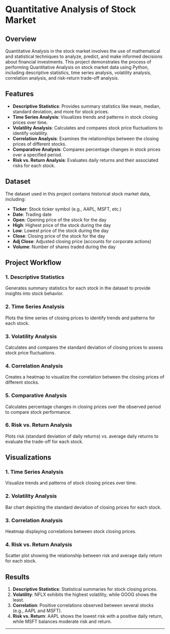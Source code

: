 # Quantitative Analysis of Stock Market

## Overview
Quantitative Analysis in the stock market involves the use of mathematical and statistical techniques to analyze, predict, and make informed decisions about financial investments. This project demonstrates the process of performing Quantitative Analysis on stock market data using Python, including descriptive statistics, time series analysis, volatility analysis, correlation analysis, and risk-return trade-off analysis.

## Features
- **Descriptive Statistics**: Provides summary statistics like mean, median, standard deviation, and more for stock prices.
- **Time Series Analysis**: Visualizes trends and patterns in stock closing prices over time.
- **Volatility Analysis**: Calculates and compares stock price fluctuations to identify volatility.
- **Correlation Analysis**: Examines the relationships between the closing prices of different stocks.
- **Comparative Analysis**: Compares percentage changes in stock prices over a specified period.
- **Risk vs. Return Analysis**: Evaluates daily returns and their associated risks for each stock.

## Dataset
The dataset used in this project contains historical stock market data, including:
- **Ticker**: Stock ticker symbol (e.g., AAPL, MSFT, etc.)
- **Date**: Trading date
- **Open**: Opening price of the stock for the day
- **High**: Highest price of the stock during the day
- **Low**: Lowest price of the stock during the day
- **Close**: Closing price of the stock for the day
- **Adj Close**: Adjusted closing price (accounts for corporate actions)
- **Volume**: Number of shares traded during the day

## Project Workflow
### 1. Descriptive Statistics
Generates summary statistics for each stock in the dataset to provide insights into stock behavior.
### 2. Time Series Analysis
Plots the time series of closing prices to identify trends and patterns for each stock.
### 3. Volatility Analysis
Calculates and compares the standard deviation of closing prices to assess stock price fluctuations.
### 4. Correlation Analysis
Creates a heatmap to visualize the correlation between the closing prices of different stocks.
### 5. Comparative Analysis
Calculates percentage changes in closing prices over the observed period to compare stock performance.
### 6. Risk vs. Return Analysis
Plots risk (standard deviation of daily returns) vs. average daily returns to evaluate the trade-off for each stock.

## Visualizations
### 1. Time Series Analysis
Visualize trends and patterns of stock closing prices over time.
### 2. Volatility Analysis
Bar chart depicting the standard deviation of closing prices for each stock.
### 3. Correlation Analysis
Heatmap displaying correlations between stock closing prices.
### 4. Risk vs. Return Analysis
Scatter plot showing the relationship between risk and average daily return for each stock.

## Results
1. **Descriptive Statistics**: Statistical summaries for stock closing prices.
2. **Volatility**: NFLX exhibits the highest volatility, while GOOG shows the least.
3. **Correlation**: Positive correlations observed between several stocks (e.g., AAPL and MSFT).
4. **Risk vs. Return**: AAPL shows the lowest risk with a positive daily return, while MSFT balances moderate risk and return.

---

